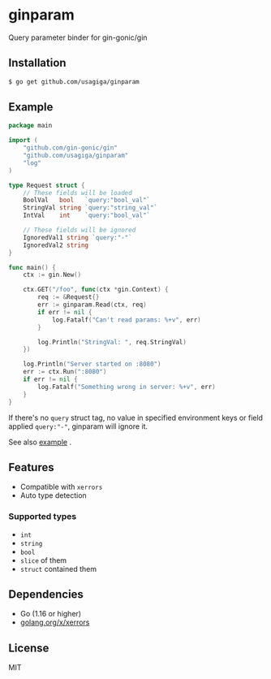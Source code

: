 # ginparam

Query parameter binder for gin-gonic/gin


## Installation

```sh
$ go get github.com/usagiga/ginparam
```


## Example

```go
package main

import (
	"github.com/gin-gonic/gin"
	"github.com/usagiga/ginparam"
	"log"
)

type Request struct {
	// These fields will be loaded
	BoolVal   bool   `query:"bool_val"`
	StringVal string `query:"string_val"`
	IntVal    int    `query:"bool_val"`

	// These fields will be ignored
	IgnoredVal1 string `query:"-"`
	IgnoredVal2 string
}

func main() {
	ctx := gin.New()

	ctx.GET("/foo", func(ctx *gin.Context) {
		req := &Request{}
		err := ginparam.Read(ctx, req)
		if err != nil {
			log.Fatalf("Can't read params: %+v", err)
		}

		log.Println("StringVal: ", req.StringVal)
	})

	log.Println("Server started on :8080")
	err := ctx.Run(":8080")
	if err != nil {
		log.Fatalf("Something wrong in server: %+v", err)
    }
}
```

If there's no `query` struct tag, no value in specified environment keys or field applied `query:"-"`, ginparam will ignore it.

See also [example](./example) .


## Features

- Compatible with `xerrors`
- Auto type detection

### Supported types

- `int`
- `string`
- `bool`
- `slice` of them
- `struct` contained them

## Dependencies

- Go (1.16 or higher)
- [golang.org/x/xerrors](https://pkg.go.dev/golang.org/x/xerrors)


## License

MIT
